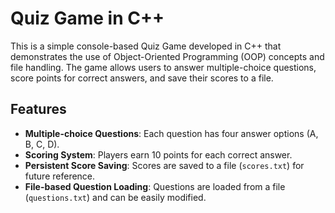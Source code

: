 # Quiz Game in C++

This is a simple console-based Quiz Game developed in C++ that demonstrates the use of Object-Oriented Programming (OOP) concepts and file handling. The game allows users to answer multiple-choice questions, score points for correct answers, and save their scores to a file.

## Features
- **Multiple-choice Questions**: Each question has four answer options (A, B, C, D).
- **Scoring System**: Players earn 10 points for each correct answer.
- **Persistent Score Saving**: Scores are saved to a file (`scores.txt`) for future reference.
- **File-based Question Loading**: Questions are loaded from a file (`questions.txt`) and can be easily modified.


